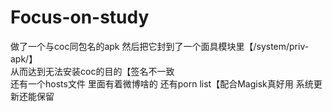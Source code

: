 # Focus-on-study

做了一个与coc同包名的apk 然后把它封到了一个面具模块里【/system/priv-apk/】  
从而达到无法安装coc的目的【签名不一致  
还有一个hosts文件 里面有着微博啥的 还有porn list【配合Magisk真好用 系统更新还能保留  
